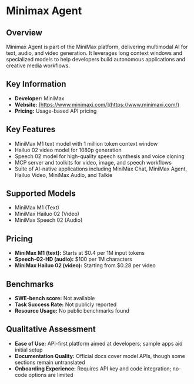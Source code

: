 # Minimax Agent

## Overview

Minimax Agent is part of the MiniMax platform, delivering multimodal AI for text, audio, and video generation. It leverages long context windows and specialized models to help developers build autonomous applications and creative media workflows.

## Key Information

- **Developer:** MiniMax
- **Website:** [https://www.minimaxi.com/](https://www.minimaxi.com/)
- **Pricing:** Usage-based API pricing

## Key Features

- MiniMax M1 text model with 1 million token context window
- Hailuo 02 video model for 1080p generation
- Speech 02 model for high-quality speech synthesis and voice cloning
- MCP server and toolkits for video, image, and speech workflows
- Suite of AI-native applications including MiniMax Chat, MiniMax Agent, Hailuo Video, MiniMax Audio, and Talkie

## Supported Models

- MiniMax M1 (Text)
- MiniMax Hailuo 02 (Video)
- MiniMax Speech 02 (Audio)

## Pricing

- **MiniMax M1 (text):** Starts at $0.4 per 1M input tokens
- **Speech-02-HD (audio):** $100 per 1M characters
- **MiniMax Hailuo 02 (video):** Starting from $0.28 per video

## Benchmarks

- **SWE-bench score:** Not available
- **Task Success Rate:** Not publicly reported
- **Resource Usage:** No public benchmarks found

## Qualitative Assessment

- **Ease of Use:** API-first platform aimed at developers; sample apps aid initial setup
- **Documentation Quality:** Official docs cover model APIs, though some sections remain untranslated
- **Onboarding Experience:** Requires API key and code integration; no-code options are limited
